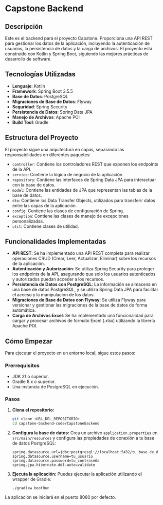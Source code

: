 # Capstone Backend

## Descripción

Este es el backend para el proyecto Capstone. Proporciona una API REST para gestionar los datos de la aplicación, incluyendo la autenticación de usuarios, la persistencia de datos y la carga de archivos. El proyecto está construido con Kotlin y Spring Boot, siguiendo las mejores prácticas de desarrollo de software.

## Tecnologías Utilizadas

*   **Lenguaje**: Kotlin
*   **Framework**: Spring Boot 3.5.5
*   **Base de Datos**: PostgreSQL
*   **Migraciones de Base de Datos**: Flyway
*   **Seguridad**: Spring Security
*   **Persistencia de Datos**: Spring Data JPA
*   **Manejo de Archivos**: Apache POI
*   **Build Tool**: Gradle

## Estructura del Proyecto

El proyecto sigue una arquitectura en capas, separando las responsabilidades en diferentes paquetes:

*   `controller`: Contiene los controladores REST que exponen los endpoints de la API.
*   `service`: Contiene la lógica de negocio de la aplicación.
*   `repository`: Contiene las interfaces de Spring Data JPA para interactuar con la base de datos.
*   `model`: Contiene las entidades de JPA que representan las tablas de la base de datos.
*   `dto`: Contiene los Data Transfer Objects, utilizados para transferir datos entre las capas de la aplicación.
*   `config`: Contiene las clases de configuración de Spring.
*   `exception`: Contiene las clases de manejo de excepciones personalizadas.
*   `util`: Contiene clases de utilidad.

## Funcionalidades Implementadas

*   **API REST**: Se ha implementado una API REST completa para realizar operaciones CRUD (Crear, Leer, Actualizar, Eliminar) sobre los recursos de la aplicación.
*   **Autenticación y Autorización**: Se utiliza Spring Security para proteger los endpoints de la API, asegurando que solo los usuarios autenticados y autorizados puedan acceder a los recursos.
*   **Persistencia de Datos con PostgreSQL**: La información se almacena en una base de datos PostgreSQL, y se utiliza Spring Data JPA para facilitar el acceso y la manipulación de los datos.
*   **Migraciones de Base de Datos con Flyway**: Se utiliza Flyway para versionar y gestionar las migraciones de la base de datos de forma automática.
*   **Carga de Archivos Excel**: Se ha implementado una funcionalidad para cargar y procesar archivos de formato Excel (.xlsx) utilizando la librería Apache POI.

## Cómo Empezar

Para ejecutar el proyecto en un entorno local, sigue estos pasos:

### Prerrequisitos

*   JDK 21 o superior.
*   Gradle 8.x o superior.
*   Una instancia de PostgreSQL en ejecución.

### Pasos

1.  **Clona el repositorio:**
    ```bash
    git clone <URL_DEL_REPOSITORIO>
    cd capstone-backend-code/CapstoneBackend
    ```

2.  **Configura la base de datos:**
    Crea un archivo `application.properties` en `src/main/resources` y configura las propiedades de conexión a tu base de datos PostgreSQL:
    ```properties
    spring.datasource.url=jdbc:postgresql://localhost:5432/tu_base_de_datos
    spring.datasource.username=tu_usuario
    spring.datasource.password=tu_contraseña
    spring.jpa.hibernate.ddl-auto=validate
    ```

3.  **Ejecuta la aplicación:**
    Puedes ejecutar la aplicación utilizando el wrapper de Gradle:
    ```bash
    ./gradlew bootRun
    ```

La aplicación se iniciará en el puerto 8080 por defecto.

